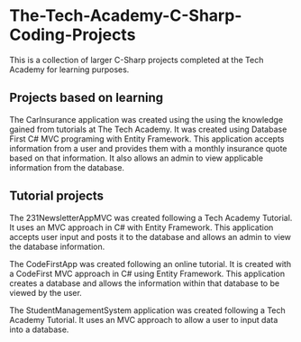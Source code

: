 # The-Tech-Academy-C-Sharp-Coding-Projects
This is a collection of larger C-Sharp projects completed at the Tech Academy for learning purposes.

## Projects based on learning
The CarInsurance application was created using the using the knowledge gained from tutorials at The Tech Academy. It was created using Database First C# MVC programing with Entity Framework. This application accepts information from a user and provides them with a monthly insurance quote based on that information. It also allows an admin to view applicable information from the database.

## Tutorial projects 
The 231NewsletterAppMVC was created following a Tech Academy Tutorial. It uses an MVC approach in C# with Entity Framework. This application accepts user input and posts it to the database and allows an admin to view the database information.

The CodeFirstApp was created following an online tutorial. It is created with a CodeFirst MVC approach in C# using Entity Framework. This application creates a database and allows the information within that database to be viewed by the user. 

The StudentManagementSystem application was created following a Tech Academy Tutorial. It uses an MVC approach to allow a user to input data into a database. 
